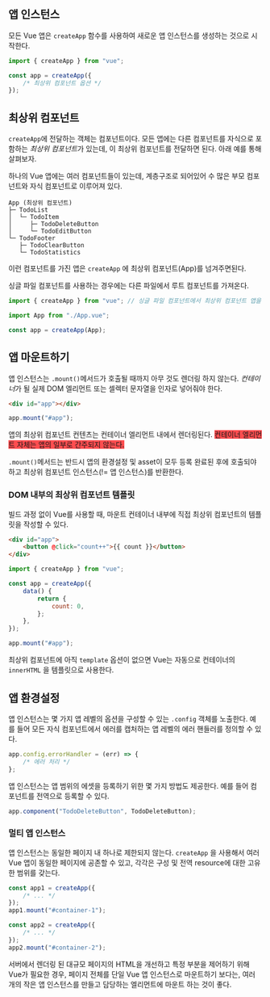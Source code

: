 ## 앱 인스턴스

모든 Vue 앱은 `createApp` 함수를 사용하여 새로운 앱 인스턴스를 생성하는 것으로 시작한다.

```js
import { createApp } from "vue";

const app = createApp({
	/* 최상위 컴포넌트 옵션 */
});
```

## 최상위 컴포넌트

`createApp`에 전달하는 객체는 컴포넌트이다. 모든 앱에는 다른 컴포넌트를 자식으로 포함하는 *최상위 컴포넌트*가 있는데, 이 최상위 컴포넌트를 전달하면 된다. 아래 예를 통해 살펴보자.

하나의 Vue 앱에는 여러 컴포넌트들이 있는데, 계층구조로 되어있어 수 많은 부모 컴포넌트와 자식 컴포넌트로 이루어져 있다.

```
App (최상위 컴포넌트)
├─ TodoList
│  └─ TodoItem
│     ├─ TodoDeleteButton
│     └─ TodoEditButton
└─ TodoFooter
   ├─ TodoClearButton
   └─ TodoStatistics
```

이런 컴포넌트를 가진 앱은 `createApp` 에 최상위 컴포넌트(App)를 넘겨주면된다.

싱글 파일 컴포넌트를 사용하는 경우에는 다른 파일에서 루트 컴포넌트를 가져온다.

```js
import { createApp } from "vue"; // 싱글 파일 컴포넌트에서 최상위 컴포넌트 앱을 가져옵니다.

import App from "./App.vue";

const app = createApp(App);
```

## 앱 마운트하기

앱 인스턴스는 `.mount()`메서드가 호출될 때까지 아무 것도 렌더링 하지 않는다. *컨테이너*가 될 실제 DOM 엘리먼트 또는 셀렉터 문자열을 인자로 넣어줘야 한다.

```html
<div id="app"></div>
```

```js
app.mount("#app");
```

앱의 최상위 컴포넌트 컨텐츠는 컨테이너 엘리먼트 내에서 렌더링된다. <span style="background:#ff4d4f">컨테이너 엘리먼트 자체는 앱의 일부로 간주되지 않는다.</span>

`.mount()`메서드는 반드시 앱의 환경설정 및 asset이 모두 등록 완료된 후에 호출되야 하고 최상위 컴포넌트 인스턴스(!= 앱 인스턴스)를 반환한다.

### DOM 내부의 최상위 컴포넌트 템플릿

빌드 과정 없이 Vue를 사용할 때, 마운트 컨테이너 내부에 직접 최상위 컴포넌트의 템플릿을 작성할 수 있다.

```html
<div id="app">
	<button @click="count++">{{ count }}</button>
</div>
```

```js
import { createApp } from "vue";

const app = createApp({
	data() {
		return {
			count: 0,
		};
	},
});

app.mount("#app");
```

최상위 컴포넌트에 아직 `template` 옵션이 없으면 Vue는 자동으로 컨테이너의 `innerHTML` 을 템플릿으로 사용한다.

## 앱 환경설정

앱 인스턴스는 몇 가지 앱 레벨의 옵션을 구성할 수 있는 `.config` 객체를 노출한다. 예를 들어 모든 자식 컴포넌트에서 에러를 캡처하는 앱 레벨의 에러 핸들러를 정의할 수 있다.

```js
app.config.errorHandler = (err) => {
	/* 에러 처리 */
};
```

앱 인스턴스는 앱 범위의 에셋을 등록하기 위한 몇 가지 방법도 제공한다. 예를 들어 컴포넌트를 전역으로 등록할 수 있다.

```js
app.component("TodoDeleteButton", TodoDeleteButton);
```

### 멀티 앱 인스턴스

앱 인스턴스는 동일한 페이지 내 하나로 제한되지 않는다. `createApp` 을 사용해서 여러 Vue 앱이 동일한 페이지에 공존할 수 있고, 각각은 구성 및 전역 resource에 대한 고유한 범위를 갖는다.

```js
const app1 = createApp({
	/* ... */
});
app1.mount("#container-1");

const app2 = createApp({
	/* ... */
});
app2.mount("#container-2");
```

서버에서 렌더링 된 대규모 페이지의 HTML을 개선하고 특정 부분을 제어하기 위해 Vue가 필요한 경우, 페이지 전체를 단일 Vue 앱 인스턴스로 마운트하기 보다는, 여러 개의 작은 앱 인스턴스를 만들고 담당하는 엘리먼트에 마운트 하는 것이 좋다.
